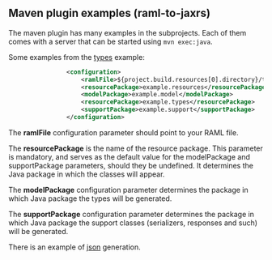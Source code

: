 ## Maven plugin examples (raml-to-jaxrs)
The maven plugin has many examples in the subprojects. Each of them comes with a server that can be started using `mvn exec:java`.

Some examples from the [types](raml-defined-example/) example:
```xml
                <configuration>
                    <ramlFile>${project.build.resources[0].directory}/types_user_defined.raml</ramlFile>
                    <resourcePackage>example.resources</resourcePackage>
                    <modelPackage>example.model</modelPackage>
                    <resourcePackage>example.types</resourcePackage>
                    <supportPackage>example.support</supportPackage>
                </configuration>
```

The __ramlFile__ configuration parameter should point to your RAML file.

The __resourcePackage__ is the name of the resource package. This parameter is mandatory,
and serves as the default value for the modelPackage and supportPackage parameters,
should they be undefined.  It determines the Java package in which the classes will appear.

The __modelPackage__ configuration parameter determines the package in which Java package the types
will be generated.

The __supportPackage__ configuration parameter determines the package in which Java package the support classes
(serializers, responses and such)
will be generated.

There is an example of [json](simple-json-example/README.md) generation.
